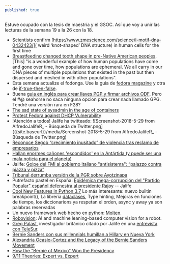 ```yaml
---
published: true
---
```

Estuve ocupado con la tesis de maestría y el GSOC. Así que voy a unir las lecturas de la semana 19 a la 26 con la 18.


- Scientists confirm [https://www.zmescience.com/science/i-motif-dna-0432423/]( weird ‘knot-shaped’ DNA structure) in human cells for the first time
- [Breastfeeding changed tooth shape in pre-Native American peoples](https://www.zmescience.com/science/anthropology/breastfeeding-changed-tooth-shape-pre-native-american-peoples/). [This] "is a wonderful example of how human populations have come and gone over time, how populations are ephemeral. We all carry in our DNA pieces of multiple populations that existed in the past but then dispersed and meshed in with other populations".
- Esta semana actualize el fodonga. Use la guia de [fedora magazine](https://fedoramagazine.org/upgrading-fedora-27-fedora-28/) y  otra de  [if-true-then-false](https://www.if-not-true-then-false.com/2017/upgrade-fedora-26-to-27-dnf/).
- Buena [guia en inglés para crear llaves PGP y firmar archivos ODF](https://www.techrepublic.com/article/how-to-sign-libreoffice-6-documents-with-gnupg/). Pero el #$@%$ seahorse no saca ninguna opcion para crear nada llamado GPG. Tendré una versión rara en F28?
- [The sad state of sysadmin in the age of containers](https://www.vitavonni.de/blog/201503/2015031201-the-sad-state-of-sysadmin-in-the-age-of-containers.html)
- [Protect Fedora against DHCP Vulnerability](https://fedoramagazine.org/protect-fedora-system-dhcp-flaw/)
- !Atención a todos! Jalife ha twitteado:
![Screenshot-2018-5-29 from AlfredoJalifeR_ - Búsqueda de Twitter.png]({{site.baseurl}}/media/Screenshot-2018-5-29 from AlfredoJalifeR_ - Búsqueda de Twitter.png)
- [Reconoce Segob “crecimiento inusitado” de violencia tras reclamo de empresarios](https://aristeguinoticias.com/2905/mexico/reconoce-segob-crecimiento-inusitado-de-violencia-tras-reclamo-de-empresarios/)
- [ Hallan enormes cañones 'escondidos' en la Antártida (y puede ser una mala noticia para el planeta) ](https://actualidad.rt.com/actualidad/273459-hallar-montanas-canones-antartida)
- Jalife:  [Golpe del FMI al gobierno italiano "antisistema": “palazzo contra piazza y pizza”](http://www.jornada.com.mx/2018/05/30/opinion/018o1pol)
- [Tribunal derrumba versión de la PGR sobre Ayotzinapa](http://www.jornada.unam.mx/ultimas/2018/06/05/tribunal-derrumba-version-de-la-pgr-sobre-ayotzinapa-6774.html)
- Putrefacto pastel en España: [ Epidémica mega-corrupción del "Partido Popular" español defenestra al presidente Rajoy](http://www.jornada.com.mx/2018/06/03/opinion/012o1pol) -- Jalife
- [Cool New Features in Python 3.7](https://realpython.com/python37-new-features/) Lo más interesante: nuevo builtin breakpoint(), La libreria [dataclases](https://docs.python.org/3.7/library/dataclasses.html), Type hinting, Mejoras en funciones de tiempo, los diccionarions ya respetan el orden, async y away ya son palabras reservadas
- Un nuevo framework web hecho en python: [Molten](https://moltenframework.com/).
- [Robovision](https://github.com/stoic1979/robovision):  AI and machine leaning-based computer vision for a robot.
- [Greg Palast](http://www.gregpalast.com/), investigador británico citado por Jalife en una [entrevista con TeleSur](https://youtu.be/dvPv2xy32ko?t=65).
- [Bernie Sanders con sus millennials humillan a Hillary en Nueva York](http://www.jornada.com.mx/2018/07/01/opinion/014o1pol)
- [Alexandria Ocasio-Cortez and the Legacy of the Bernie Sanders Movement](https://www.newyorker.com/news/news-desk/alexandria-ocasio-cortez-and-the-legacy-of-the-bernie-sanders-movement)
- [ How the "Bernie of Mexico" Won the Presidency](https://mailchi.mp/gregpalast/how-the-bernie-of-mexico-won-the-presidency)
- [9/11 Theories: Expert vs. Expert](https://www.youtube.com/watch?v=7ySUrEiVFIM&pbjreload=10)